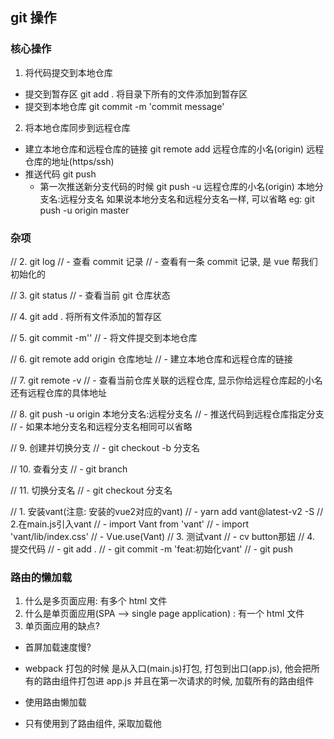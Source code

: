 ## git 操作

### 核心操作

1. 将代码提交到本地仓库

- 提交到暂存区 git add . 将目录下所有的文件添加到暂存区
- 提交到本地仓库 git commit -m 'commit message'

2. 将本地仓库同步到远程仓库

- 建立本地仓库和远程仓库的链接 git remote add 远程仓库的小名(origin) 远程仓库的地址(https/ssh)
- 推送代码 git push
  - 第一次推送新分支代码的时候 git push -u 远程仓库的小名(origin) 本地分支名:远程分支名
    如果说本地分支名和远程分支名一样, 可以省略 eg: git push -u origin master

### 杂项

// 2. git log
// - 查看 commit 记录
// - 查看有一条 commit 记录, 是 vue 帮我们初始化的

// 3. git status
// - 查看当前 git 仓库状态

// 4. git add . 将所有文件添加的暂存区

// 5. git commit -m''
// - 将文件提交到本地仓库

// 6. git remote add origin 仓库地址
// - 建立本地仓库和远程仓库的链接

// 7. git remote -v
// - 查看当前仓库关联的远程仓库, 显示你给远程仓库起的小名还有远程仓库的具体地址

// 8. git push -u origin 本地分支名:远程分支名
// - 推送代码到远程仓库指定分支
// - 如果本地分支名和远程分支名相同可以省略

// 9. 创建并切换分支
// - git checkout -b 分支名

// 10. 查看分支
// - git branch



// 11. 切换分支名
// - git checkout 分支名

// 1. 安装vant(注意: 安装的vue2对应的vant)
//   -  yarn add vant@latest-v2 -S
// 2.在main.js引入vant
//  - import Vant from 'vant'
//  - import 'vant/lib/index.css'
//  - Vue.use(Vant)
// 3. 测试vant
//  - cv button那妞
// 4. 提交代码
// - git add .
// - git commit -m 'feat:初始化vant'
// - git push


### 路由的懒加载

1. 什么是多页面应用: 有多个 html 文件
2. 什么是单页面应用(SPA --> single page application) : 有一个 html 文件
3. 单页面应用的缺点?

- 首屏加载速度慢?
- webpack 打包的时候 是从入口(main.js)打包, 打包到出口(app.js), 他会把所有的路由组件打包进 app.js
  并且在第一次请求的时候, 加载所有的路由组件

- 使用路由懒加载
- 只有使用到了路由组件, 采取加载他